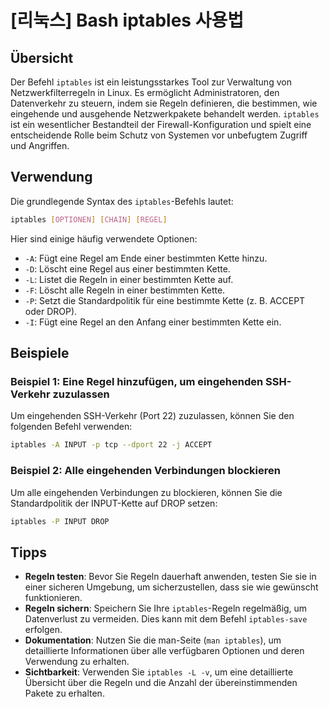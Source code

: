 # [리눅스] Bash iptables 사용법

## Übersicht
Der Befehl `iptables` ist ein leistungsstarkes Tool zur Verwaltung von Netzwerkfilterregeln in Linux. Es ermöglicht Administratoren, den Datenverkehr zu steuern, indem sie Regeln definieren, die bestimmen, wie eingehende und ausgehende Netzwerkpakete behandelt werden. `iptables` ist ein wesentlicher Bestandteil der Firewall-Konfiguration und spielt eine entscheidende Rolle beim Schutz von Systemen vor unbefugtem Zugriff und Angriffen.

## Verwendung
Die grundlegende Syntax des `iptables`-Befehls lautet:

```bash
iptables [OPTIONEN] [CHAIN] [REGEL]
```

Hier sind einige häufig verwendete Optionen:

- `-A`: Fügt eine Regel am Ende einer bestimmten Kette hinzu.
- `-D`: Löscht eine Regel aus einer bestimmten Kette.
- `-L`: Listet die Regeln in einer bestimmten Kette auf.
- `-F`: Löscht alle Regeln in einer bestimmten Kette.
- `-P`: Setzt die Standardpolitik für eine bestimmte Kette (z. B. ACCEPT oder DROP).
- `-I`: Fügt eine Regel an den Anfang einer bestimmten Kette ein.

## Beispiele
### Beispiel 1: Eine Regel hinzufügen, um eingehenden SSH-Verkehr zuzulassen
Um eingehenden SSH-Verkehr (Port 22) zuzulassen, können Sie den folgenden Befehl verwenden:

```bash
iptables -A INPUT -p tcp --dport 22 -j ACCEPT
```

### Beispiel 2: Alle eingehenden Verbindungen blockieren
Um alle eingehenden Verbindungen zu blockieren, können Sie die Standardpolitik der INPUT-Kette auf DROP setzen:

```bash
iptables -P INPUT DROP
```

## Tipps
- **Regeln testen**: Bevor Sie Regeln dauerhaft anwenden, testen Sie sie in einer sicheren Umgebung, um sicherzustellen, dass sie wie gewünscht funktionieren.
- **Regeln sichern**: Speichern Sie Ihre `iptables`-Regeln regelmäßig, um Datenverlust zu vermeiden. Dies kann mit dem Befehl `iptables-save` erfolgen.
- **Dokumentation**: Nutzen Sie die man-Seite (`man iptables`), um detaillierte Informationen über alle verfügbaren Optionen und deren Verwendung zu erhalten.
- **Sichtbarkeit**: Verwenden Sie `iptables -L -v`, um eine detaillierte Übersicht über die Regeln und die Anzahl der übereinstimmenden Pakete zu erhalten.